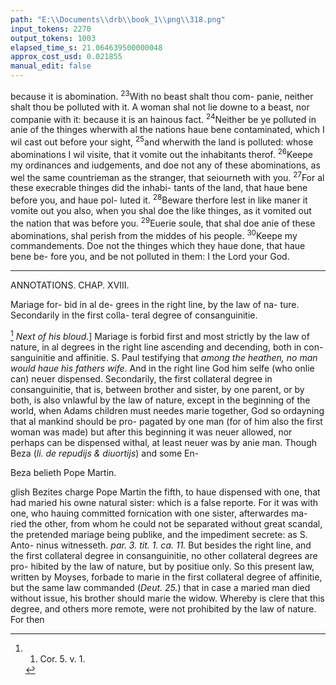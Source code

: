 ```yaml
---
path: "E:\\Documents\\drb\\book_1\\png\\318.png"
input_tokens: 2270
output_tokens: 1003
elapsed_time_s: 21.064639500000048
approx_cost_usd: 0.021855
manual_edit: false
---
```

because it is abomination. <sup>23</sup>With no beast shalt thou com-
panie, neither shalt thou be polluted with it. A woman shal
not lie downe to a beast, nor companie with it: because it is
an hainous fact. <sup>24</sup>Neither be ye polluted in anie of the
thinges wherwith al the nations haue bene contaminated,
which I wil cast out before your sight, <sup>25</sup>and wherwith the
land is polluted: whose abominations I wil visite, that it
vomite out the inhabitants therof. <sup>26</sup>Keepe my ordinances
and iudgements, and doe not any of these abominations, as
wel the same countrieman as the stranger, that seiourneth
with you. <sup>27</sup>For al these execrable thinges did the inhabi-
tants of the land, that haue bene before you, and haue pol-
luted it. <sup>28</sup>Beware therfore lest in like maner it vomite out
you also, when you shal doe the like thinges, as it vomited
out the nation that was before you. <sup>29</sup>Euerie soule, that shal
doe anie of these abominations, shal perish from the
middes of his people. <sup>30</sup>Keepe my commandements. Doe
not the thinges which they haue done, that haue bene be-
fore you, and be not polluted in them: I the Lord your God.

<hr>

ANNOTATIONS.
CHAP. XVIII.

<aside>Mariage for-
bid in al de-
grees in the
right line, by
the law of na-
ture.
Secondarily in
the first colla-
teral degree of
consanguinitie.</aside>

[^1] *Next of his bloud.*] Mariage is forbid first and most strictly by the law of
nature, in al degrees in the right line ascending and decending, both in con-
sanguinitie and affinitie. S. Paul testifying that *among the heathen, no man would
haue his fathers wife*. And in the right line God him selfe (who onlie can) neuer
dispensed. Secondarily, the first collateral degree in consanguinitie, that is,
between brother and sister, by one parent, or by both, is also vnlawful by the
law of nature, except in the beginning of the world, when Adams children
must needes marie together, God so ordayning that al mankind should be pro-
pagated by one man (for of him also the first woman was made) but after this
beginning it was neuer allowed, nor perhaps can be dispensed withal, at least
neuer was by anie man. Though Beza (*li. de repudijs & diuortijs*) and some En-

<aside>Beza belieth
Pope Martin.</aside>

glish Bezites charge Pope Martin the fifth, to haue dispensed with one, that
had maried his owne natural sister: which is a false reporte. For it was with
one, who hauing committed fornication with one sister, afterwardes ma-
ried the other, from whom he could not be separated without great scandal,
the pretended mariage being publike, and the impediment secrete: as S. Anto-
ninus witnesseth. *par. 3. tit. 1. ca. 11.* But besides the right line, and the
first collateral degree in consanguinitie, no other collateral degrees are pro-
hibited by the law of nature, but by positiue only. So this present law, written
by Moyses, forbade to marie in the first collateral degree of affinitie, but the
same law commanded (*Deut. 25.*) that in case a maried man died without
issue, his brother should marie the widow. Whereby is clere that this degree,
and others more remote, were not prohibited by the law of nature. For then

[^1]: 1. Cor. 5. v. 1.